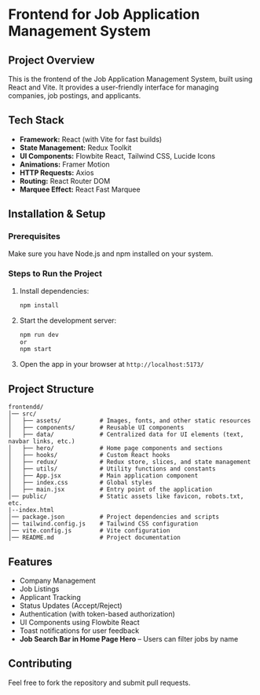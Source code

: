 # Frontend for Job Application Management System

## Project Overview
This is the frontend of the Job Application Management System, built using React and Vite. It provides a user-friendly interface for managing companies, job postings, and applicants.

## Tech Stack
- **Framework:** React (with Vite for fast builds)
- **State Management:** Redux Toolkit
- **UI Components:** Flowbite React, Tailwind CSS, Lucide Icons
- **Animations:** Framer Motion
- **HTTP Requests:** Axios
- **Routing:** React Router DOM
- **Marquee Effect:** React Fast Marquee

## Installation & Setup

### Prerequisites
Make sure you have Node.js and npm installed on your system.

### Steps to Run the Project

1. Install dependencies:
   ```bash
   npm install
   ```
2. Start the development server:
   ```bash
   npm run dev
   or
   npm start
   ```
3. Open the app in your browser at `http://localhost:5173/`

## Project Structure
```
frontendd/
│── src/
│   ├── assets/           # Images, fonts, and other static resources
│   ├── components/       # Reusable UI components
│   ├── data/             # Centralized data for UI elements (text, navbar links, etc.)
│   ├── hero/             # Home page components and sections
│   ├── hooks/            # Custom React hooks
│   ├── redux/            # Redux store, slices, and state management
│   ├── utils/            # Utility functions and constants
│   ├── App.jsx           # Main application component
│   ├── index.css         # Global styles
│   ├── main.jsx          # Entry point of the application
│── public/               # Static assets like favicon, robots.txt, etc.
|--index.html
│── package.json          # Project dependencies and scripts
│── tailwind.config.js    # Tailwind CSS configuration
│── vite.config.js        # Vite configuration
│── README.md             # Project documentation
```

## Features
- Company Management
- Job Listings
- Applicant Tracking
- Status Updates (Accept/Reject)
- Authentication (with token-based authorization)
- UI Components using Flowbite React
- Toast notifications for user feedback
- **Job Search Bar in Home Page Hero** – Users can filter jobs by name

## Contributing
Feel free to fork the repository and submit pull requests.

